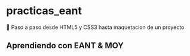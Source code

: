 # practicas_eant
<p> 🤘 Paso a paso desde HTML5 y CSS3 hasta maquetacion de un proyecto</p>
<h2>Aprendiendo con EANT & MOY</h2>

